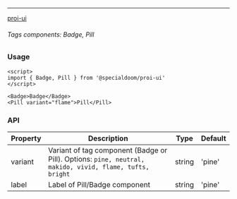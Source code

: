 ---

[proi-ui](https://github.com/specialdoom/proi-ui)

###### Tags components: Badge, Pill

### Usage

```sveltehtml
<script>
import { Badge, Pill } from '@specialdoom/proi-ui'
</script>

<Badge>Badge</Badge>
<Pill variant="flame">Pill</Pill>
```

### API

| Property | Description                                                                                             | Type   | Default |
| -------- | ------------------------------------------------------------------------------------------------------- | ------ | ------- |
| variant  | Variant of tag component (Badge or Pill). Options: `pine, neutral, makido, vivid, flame, tufts, bright` | string | 'pine'  |
| label    | Label of Pill/Badge component                                                                           | string | 'pine'  |
